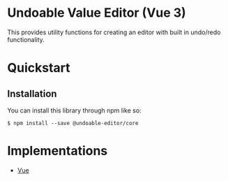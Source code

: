 # Undoable Value Editor (Vue 3)
This provides utility functions for creating an editor with built in undo/redo functionality.

# Quickstart
## Installation
You can install this library through npm like so:
```
$ npm install --save @undoable-editor/core
```

# Implementations
  * [Vue](https://github.com/David-Cary/undoable-editor/tree/main/packages/vue)
